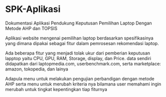 # SPK-Aplikasi
Dokumentasi Aplikasi Pendukung Keputusan Pemilihan Laptop Dengan Metode AHP dan TOPSIS

Aplikasi website mengenai pemilihan laptop berdasarkan spesifikasinya yang dimana dipakai sebagai fitur dalam pemrosesan rekomendasi laptop.

Ada beberapa fitur yang menjadi tolak ukur 
dari pemberian keputusan lapptop yaitu CPU, GPU, RAM, Storage, display, dan Price.
data sendiri didapatkan dari laptopmedia.com, userbenchmark.com, serta marketplace: amazon, tokopedia, dan lainya

Adapula menu untuk melakukan pengujian perbandigan dengan metode AHP serta  menu untuk merubah kriteria nya bilamana user memahami ingin merubah untuk tingkat kepentingkan tiap fiturnya
